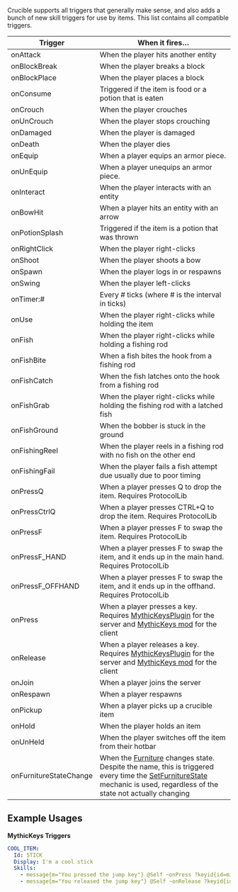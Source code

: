 Crucible supports all triggers that generally make sense, and also adds a bunch of new skill triggers for use by items. This list contains all compatible triggers.

| Trigger        | When it fires…                                                                                                                                                                                                                        |
|----------------|---------------------------------------------------------------------------------------------------------------------------------------------------------------------------------------------------------------------------------------|
| onAttack       | When the player hits another entity                                                                                                                                                                                                   |
| onBlockBreak   | When the player breaks a block                                                                                                                                                                                                        |
| onBlockPlace   | When the player places a block                                                                                                                                                                                                        |
| onConsume      | Triggered if the item is food or a potion that is eaten                                                                                                                                                                               |
| onCrouch       | When the player crouches                                                                                                                                                                                                              |
| onUnCrouch     | When the player stops crouching                                                                                                                                                                                                       |
| onDamaged      | When the player is damaged                                                                                                                                                                                                            |
| onDeath        | When the player dies                                                                                                                                                                                                                  |
| onEquip        | When a player equips an armor piece.                                                                                                                                                                                                  |
| onUnEquip      | When a player unequips an armor piece.                                                                                                                                                                                                |
| onInteract     | When the player interacts with an entity                                                                                                                                                                                              |
| onBowHit       | When a player hits an entity with an arrow                                                                                                                                                                                            |
| onPotionSplash | Triggered if the item is a potion that was thrown                                                                                                                                                                                     |
| onRightClick   | When the player right-clicks                                                                                                                                                                                                          |
| onShoot        | When the player shoots a bow                                                                                                                                                                                                          |
| onSpawn        | When the player logs in or respawns                                                                                                                                                                                                   |
| onSwing        | When the player left-clicks                                                                                                                                                                                                           |
| onTimer:#      | Every # ticks (where # is the interval in ticks)                                                                                                                                                                                      |
| onUse          | When the player right-clicks while holding the item                                                                                                                                                                                   |
| onFish         | When the player right-clicks while holding a fishing rod                                                                                                                                                                              |
| onFishBite     | When a fish bites the hook from a fishing rod                                                                                                                                                                                         |
| onFishCatch    | When the fish latches onto the hook from a fishing rod                                                                                                                                                                                |
| onFishGrab     | When the player right-clicks while holding the fishing rod with a latched fish                                                                                                                                                        |
| onFishGround   | When the bobber is stuck in the ground                                                                                                                                                                                                |
| onFishingReel  | When the player reels in a fishing rod with no fish on the other end                                                                                                                                                                  |
| onFishingFail  | When the player fails a fish attempt due usually due to poor timing                                                                                                                                                                   |
| onPressQ       | When a player presses Q to drop the item. Requires ProtocolLib                                                                                                                                                                        |
| onPressCtrlQ   | When a player presses CTRL+Q to drop the item. Requires ProtocolLib                                                                                                                                                                   |
| onPressF       | When a player presses F to swap the item. Requires ProtocolLib                                                                                                                                                                        |
| onPressF_HAND | When a player presses F to swap the item, and it ends up in the main hand. Requires ProtocolLib                                                                                                                                                                        |
| onPressF_OFFHAND | When a player presses F to swap the item, and it ends up in the offhand. Requires ProtocolLib                                                                                                                                                                        |
| onPress        | When a player presses a key. Requires [MythicKeysPlugin](https://www.spigotmc.org/resources/mythickeysplugin-custom-keybinds-api.98893/) for the server and [MythicKeys mod](https://github.com/ASangarin/MythicKeys) for the client  |
| onRelease      | When a player releases a key. Requires [MythicKeysPlugin](https://www.spigotmc.org/resources/mythickeysplugin-custom-keybinds-api.98893/) for the server and [MythicKeys mod](https://github.com/ASangarin/MythicKeys) for the client |
| onJoin         | When a player joins the server                                                                                                                                                                                                        |
| onRespawn      | When a player respawns                                                                                                                                                                                                                |
| onPickup       | When a player picks up a crucible item                                                                                                                                                                                                |
| onHold         | When the player holds an item                                                                                                                                                                                                         |
| onUnHeld      | When the player switches off the item from their hotbar                                                                                                                                                                               |
| onFurnitureStateChange | When the [Furniture](/wikis/Furniture) changes state. Despite the name, this is triggered every time the [SetFurnitureState](/Skills/Mechanics/setfurniturestate) mechanic is used, regardless of the state not actually changing                                                                                                                                                                            |


Example Usages
--------

**MythicKeys Triggers**
```yml
COOL_ITEM:
  Id: STICK
  Display: I'm a cool stick
  Skills:
    - message{m="You pressed the jump key"} @Self ~onPress ?keyid{id=minecraft:jump}
    - message{m="You released the jump key"} @Self ~onRelease ?keyid{id=minecraft:jump}
```
